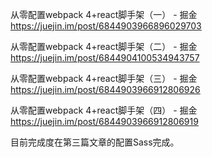 从零配置webpack 4+react脚手架（一） - 掘金
https://juejin.im/post/6844903966896029703

从零配置webpack 4+react脚手架（二） - 掘金
https://juejin.im/post/6844904100534943757

从零配置webpack 4+react脚手架（三） - 掘金
https://juejin.im/post/6844903966912806926

从零配置webpack 4+react脚手架（四） - 掘金
https://juejin.im/post/6844903966912806919


目前完成度在第三篇文章的配置Sass完成。